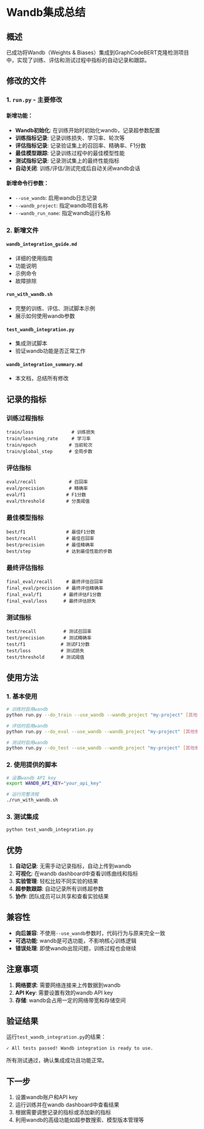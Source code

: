 # Wandb集成总结

## 概述

已成功将Wandb（Weights & Biases）集成到GraphCodeBERT克隆检测项目中，实现了训练、评估和测试过程中指标的自动记录和跟踪。

## 修改的文件

### 1. `run.py` - 主要修改

#### 新增功能：
- **Wandb初始化**: 在训练开始时初始化wandb，记录超参数配置
- **训练指标记录**: 记录训练损失、学习率、轮次等
- **评估指标记录**: 记录验证集上的召回率、精确率、F1分数
- **最佳模型跟踪**: 记录训练过程中的最佳模型性能
- **测试指标记录**: 记录测试集上的最终性能指标
- **自动关闭**: 训练/评估/测试完成后自动关闭wandb会话

#### 新增命令行参数：
- `--use_wandb`: 启用wandb日志记录
- `--wandb_project`: 指定wandb项目名称
- `--wandb_run_name`: 指定wandb运行名称

### 2. 新增文件

#### `wandb_integration_guide.md`
- 详细的使用指南
- 功能说明
- 示例命令
- 故障排除

#### `run_with_wandb.sh`
- 完整的训练、评估、测试脚本示例
- 展示如何使用wandb参数

#### `test_wandb_integration.py`
- 集成测试脚本
- 验证wandb功能是否正常工作

#### `wandb_integration_summary.md`
- 本文档，总结所有修改

## 记录的指标

### 训练过程指标
```
train/loss              # 训练损失
train/learning_rate     # 学习率
train/epoch            # 当前轮次
train/global_step      # 全局步数
```

### 评估指标
```
eval/recall            # 召回率
eval/precision         # 精确率
eval/f1               # F1分数
eval/threshold        # 分类阈值
```

### 最佳模型指标
```
best/f1               # 最佳F1分数
best/recall           # 最佳召回率
best/precision        # 最佳精确率
best/step             # 达到最佳性能的步数
```

### 最终评估指标
```
final_eval/recall     # 最终评估召回率
final_eval/precision  # 最终评估精确率
final_eval/f1        # 最终评估F1分数
final_eval/loss      # 最终评估损失
```

### 测试指标
```
test/recall          # 测试召回率
test/precision       # 测试精确率
test/f1             # 测试F1分数
test/loss           # 测试损失
test/threshold      # 测试阈值
```

## 使用方法

### 1. 基本使用

```bash
# 训练时启用wandb
python run.py --do_train --use_wandb --wandb_project "my-project" [其他参数...]

# 评估时启用wandb
python run.py --do_eval --use_wandb --wandb_project "my-project" [其他参数...]

# 测试时启用wandb
python run.py --do_test --use_wandb --wandb_project "my-project" [其他参数...]
```

### 2. 使用提供的脚本

```bash
# 设置wandb API key
export WANDB_API_KEY="your_api_key"

# 运行完整流程
./run_with_wandb.sh
```

### 3. 测试集成

```bash
python test_wandb_integration.py
```

## 优势

1. **自动记录**: 无需手动记录指标，自动上传到wandb
2. **可视化**: 在wandb dashboard中查看训练曲线和指标
3. **实验管理**: 轻松比较不同实验的结果
4. **超参数跟踪**: 自动记录所有训练超参数
5. **协作**: 团队成员可以共享和查看实验结果

## 兼容性

- **向后兼容**: 不使用`--use_wandb`参数时，代码行为与原来完全一致
- **可选功能**: wandb是可选功能，不影响核心训练逻辑
- **错误处理**: 即使wandb出现问题，训练过程也会继续

## 注意事项

1. **网络要求**: 需要网络连接来上传数据到wandb
2. **API Key**: 需要设置有效的wandb API key
3. **存储**: wandb会占用一定的网络带宽和存储空间

## 验证结果

运行`test_wandb_integration.py`的结果：
```
✓ All tests passed! Wandb integration is ready to use.
```

所有测试通过，确认集成成功且功能正常。

## 下一步

1. 设置wandb账户和API key
2. 运行训练并在wandb dashboard中查看结果
3. 根据需要调整记录的指标或添加新的指标
4. 利用wandb的高级功能如超参数搜索、模型版本管理等

